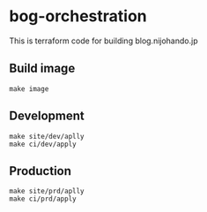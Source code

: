 # bog-orchestration

This is terraform code for building blog.nijohando.jp

## Build image

```
make image
```

## Development

```
make site/dev/aplly
make ci/dev/apply
```

## Production

```
make site/prd/aplly
make ci/prd/apply
```

